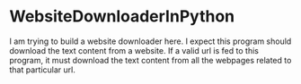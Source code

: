 # WebsiteDownloaderInPython
I am trying to build a website downloader here. 
I expect this program should download the text content from a website.
If a valid url is fed to this program, it must download the text content from all the webpages related to that particular url.

